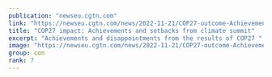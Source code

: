 ```yaml
---
publication: "newseu.cgtn.com"
link: "https://newseu.cgtn.com/news/2022-11-21/COP27-outcome-Achievements-and-setbacks-from-climate-summit-1f7wV7FOFdm/index.html"
title: "COP27 impact: Achievements and setbacks from climate summit"
excerpt: "Achievements and disappointments from the results of COP27 "
image: "https://newseu.cgtn.com/news/2022-11-21/COP27-outcome-Achievements-and-setbacks-from-climate-summit-1f7wV7FOFdm/img/e94b939343624f0a940897eb0c153f90/e94b939343624f0a940897eb0c153f90-1920.png"
group: con
rank: 7
---
```

